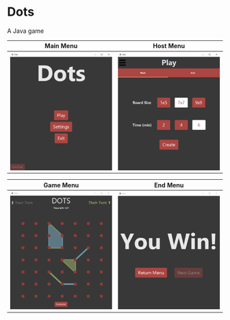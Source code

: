 # Dots
A Java game

Main Menu                  |  Host Menu
:-------------------------:|:-------------------------:
![](imagenes/gui/main.PNG)  |  ![](imagenes/gui/host.PNG)

Game Menu                  |  End Menu
:-------------------------:|:-------------------------:
![](imagenes/gui/game.PNG)  |  ![](imagenes/gui/end.PNG)